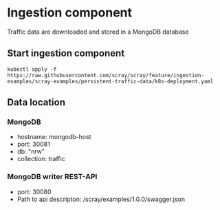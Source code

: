 
# Ingestion component
Traffic data are downloaded and stored in a MongoDB database

## Start ingestion component

```
kubectl apply -f https://raw.githubusercontent.com/scray/scray/feature/ingestion-examples/scray-examples/persistent-traffic-data/k8s-deployment.yaml
```

## Data location

### MongoDB
 * hostname: mongodb-host
 * port: 30081 
 * db: "nrw"
 * collection: traffic
 
### MongoDB writer REST-API
 * port: 30080
 * Path to api descripton: /scray/examples/1.0.0/swagger.json

